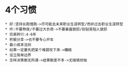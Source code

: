 # 4个习惯
    * 好:坚持长跑慢跑->尽可能去未来职业生涯转型/而非过去职业生涯转型
    * 坏:不要熬夜/不要过大负荷->不要暴露狼狈/别轻易陷入狼狈
    * 完美转行:4-6年
    * 积极分享->也不要专心开车
    * 最小成本法则
    * 如果一定要先把某个难题攻下来->糟糕
    * 设立简单边界
    + 怎样决策都无所谓->结果都差不多->无端填烦恼


